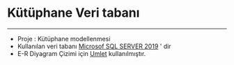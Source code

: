 # Kütüphane Veri tabanı
---
* Proje : Kütüphane modellenmesi
* Kullanılan veri tabanı [Microsof SQL SERVER 2019](https://www.microsoft.com/tr-tr/sql-server/sql-server-downloads) ' dir
* E-R Diyagram Çizimi için [Umlet](https://www.umlet.com/) kullanılmıştır.
